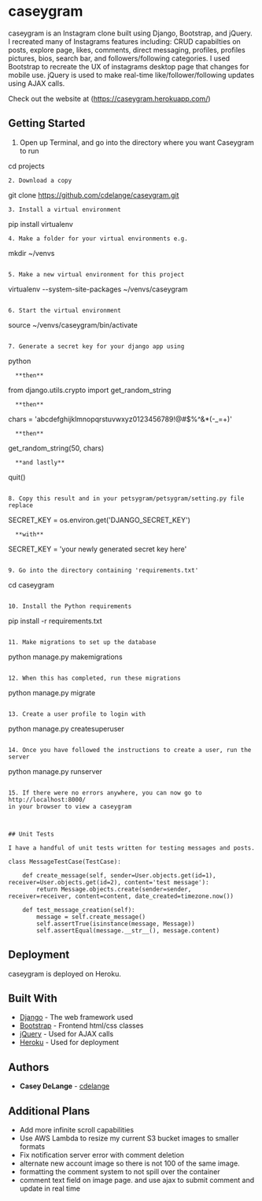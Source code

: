 # caseygram
caseygram is an Instagram clone built using Django, Bootstrap, and jQuery. I recreated many of Instagrams features including: CRUD capabilties on posts, explore page, likes, comments, direct messaging, profiles, profiles pictures, bios, search bar, and followers/following categories. I used Bootstrap to recreate the UX of instagrams desktop page that changes for mobile use. jQuery is used to make real-time like/follower/following updates using AJAX calls. 

Check out the website at (https://caseygram.herokuapp.com/)
## Getting Started

1. Open up Terminal, and go into the directory where you want Caseygram to run

cd projects
```
2. Download a copy
```
git clone https://github.com/cdelange/caseygram.git
```
3. Install a virtual environment
```
pip install virtualenv
```
4. Make a folder for your virtual environments e.g.
```
mkdir ~/venvs
```

5. Make a new virtual environment for this project
```
virtualenv --system-site-packages ~/venvs/caseygram
```

6. Start the virtual environment
```
source ~/venvs/caseygram/bin/activate
```

7. Generate a secret key for your django app using
```
python
```
  **then**
```
from django.utils.crypto import get_random_string
```
  **then**
```
chars = 'abcdefghijklmnopqrstuvwxyz0123456789!@#$%^&*(-_=+)'
```
  **then**
```
get_random_string(50, chars)
```
  **and lastly**
```
quit()
```

8. Copy this result and in your petsygram/petsygram/setting.py file replace
```
SECRET_KEY = os.environ.get('DJANGO_SECRET_KEY')
```
  **with**
```
SECRET_KEY = 'your newly generated secret key here'
```

9. Go into the directory containing 'requirements.txt'
```
cd caseygram
```

10. Install the Python requirements
```
pip install -r requirements.txt
```

11. Make migrations to set up the database
```
python manage.py makemigrations
```

12. When this has completed, run these migrations
```
python manage.py migrate
```

13. Create a user profile to login with
```
python manage.py createsuperuser
```

14. Once you have followed the instructions to create a user, run the server
```
python manage.py runserver
```

15. If there were no errors anywhere, you can now go to http://localhost:8000/
in your browser to view a caseygram



## Unit Tests

I have a handful of unit tests written for testing messages and posts.

class MessageTestCase(TestCase):

    def create_message(self, sender=User.objects.get(id=1), receiver=User.objects.get(id=2), content='test message'):
        return Message.objects.create(sender=sender, receiver=receiver, content=content, date_created=timezone.now())
    
    def test_message_creation(self):
        message = self.create_message()
        self.assertTrue(isinstance(message, Message))
        self.assertEqual(message.__str__(), message.content)
```

## Deployment

caseygram is deployed on Heroku.

## Built With

* [Django](https://www.djangoproject.com/) - The web framework used
* [Bootstrap](https://getbootstrap.com/) - Frontend html/css classes
* [jQuery](https://jquery.com/) - Used for AJAX calls
* [Heroku](https://www.heroku.com/) - Used for deployment

## Authors

* **Casey DeLange** - [cdelange](https://github.com/cdelange)


## Additional Plans
* Add more infinite scroll capabilities
* Use AWS Lambda to resize my current S3 bucket images to smaller formats
* Fix notification server error with comment deletion
* alternate new account image so there is not 100 of the same image.
* formatting the comment system to not spill over the container
* comment text field on image page. and use ajax to submit comment and update in real time
